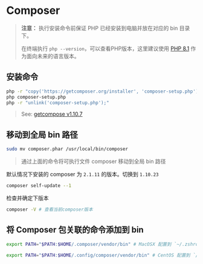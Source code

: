 # Composer

> **注意：** 执行安装命令前保证 PHP 已经安装到电脑并放在对应的 bin 目录下。
>
>在终端执行 `php --version`，可以查看PHP版本，这里建议使用 [PHP 8.1](https://www.php.net/releases/8.1/zh.php) 作为面向未来的语言版本。

## 安装命令

```bash
php -r "copy('https://getcomposer.org/installer', 'composer-setup.php');"
php composer-setup.php
php -r "unlink('composer-setup.php');"
```

> See: [getcompose v1.10.7](https://getcomposer.org/download/)

## 移动到全局 bin 路径

```bash
sudo mv composer.phar /usr/local/bin/composer
```

> 通过上面的命令将可执行文件 composer 移动到全局 bin 路径



默认情况下安装的 composer 为 `2.1.11` 的版本。切换到 `1.10.23`

```bash
composer self-update --1
```

检查并确定下版本

```bash
composer -V # 查看当前composer版本
```

## 将 Composer 包关联的命令添加到 bin

```bash
export PATH="$PATH:$HOME/.composer/vendor/bin" # MacOSX 配置到 `~/.zshrc` 文件

export PATH="$PATH:$HOME/.config/composer/vendor/bin" # CentOS 配置到 `/etc/profile` 文件
```
